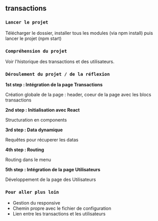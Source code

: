 ## transactions

### `Lancer le projet`

Télécharger le dossier, installer tous les modules (via npm install) puis lancer le projet (npm start)

### `Compréhension du projet`

Voir l'historique des transactions et des utilisateurs.

### `Déroulement du projet / de la réflexion`

**1st step : Intégration de la page Transactions**

Création globale de la page : header, coeur de la page avec les blocs transactions

**2nd step : Initialisation avec React**

Structuration en components

**3rd step : Data dynamique**

Requêtes pour récuperer les datas

**4th step : Routing**

Routing dans le menu

**5th step : Intégration de la page Utilisateurs**

Développement de la page des Utilisateurs

### `Pour aller plus loin`
- Gestion du responsive
- Chemin propre avec le fichier de configuration
- Lien entre les transactions et les utilisateurs

